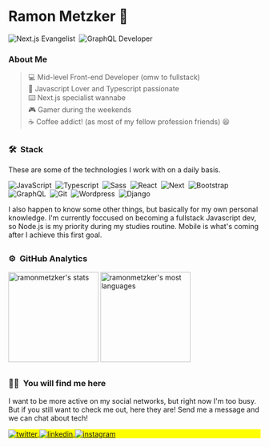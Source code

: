 <!-- <img align="right" height="590em" src="https://user-images.githubusercontent.com/16233109/139506234-96539964-4e6c-45f1-968a-fea07949037b.png"/> -->
# Ramon Metzker 🚀
![Next.js Evangelist](https://img.shields.io/static/v1?label=Next.js&message=Enthusiast&color=blue&logo=nextdotjs&style=social)&nbsp;
![GraphQL Developer](https://img.shields.io/static/v1?label=GraphQL&message=Apollo%20Graph%20Developer%20-%20Associate&color=E10098&logo=graphql&style=social)

### About Me
> 💻 Mid-level Front-end Developer (omw to fullstack)</br>
> 💟 Javascript Lover and Typescript passionate</br>
> ⌨️ Next.js specialist wannabe</br>
> 🎮 Gamer during the weekends</br>
> ☕ Coffee addict! (as most of my fellow profession friends) 😆<br>
##
### 🛠 &nbsp;Stack

These are some of the technologies I work with on a daily basis.

![JavaScript](https://img.shields.io/badge/-JavaScript-05122A?style=flat&logo=javascript)&nbsp;
![Typescript](https://img.shields.io/badge/-Typescript-05122A?style=flat&logo=typescript)&nbsp;
![Sass](https://img.shields.io/badge/-Sass-05122A?style=flat&logo=Sass)&nbsp;
![React](https://img.shields.io/badge/-React-05122A?style=flat&logo=react)&nbsp;
![Next](https://img.shields.io/badge/-Nextjs-05122A?style=flat&logo=next.js)&nbsp;
![Bootstrap](https://img.shields.io/badge/-Bootstrap-05122A?style=flat&logo=bootstrap)&nbsp;
![GraphQL](https://img.shields.io/badge/-GraphQL-05122A?style=flat&logo=graphql&logoColor=E10098)&nbsp;
![Git](https://img.shields.io/badge/-Git-05122A?style=flat&logo=git)&nbsp;
![Wordpress](https://img.shields.io/badge/-Wordpress-05122A?style=flat&logo=wordpress)&nbsp;
![Django](https://img.shields.io/badge/-Django-05122A?style=flat&logo=django)&nbsp;

I also happen to know some other things, but basically for my own personal knowledge. I'm currently foccused on becoming a fullstack Javascript dev, so Node.js is my priority during my studies routine. Mobile is what's coming after I achieve this first goal.

##
### ⚙️ &nbsp;GitHub Analytics

<p align="left">
<img height="180em" src="https://github-readme-stats.vercel.app/api?username=ramonmetzker&show_icons=true&theme=synthwave&include_all_commits=true&count_private=true" alt="ramonmetzker's stats"/>
<img height="180em" src="https://github-readme-stats.vercel.app/api/top-langs/?username=ramonmetzker&layout=compact&langs_count=8&theme=synthwave" alt="ramonmetzker's most languages"/>
</p>

##
### 👨🏿 &nbsp;You will find me here

I want to be more active on my social networks, but right now I'm too busy. But if you still want to check me out, here they are! Send me a message and we can chat about tech!
<p align="left" style="background:yellow">
<a href="https://twitter.com/ramonmtzkr" target="_blank">
  <img align="center" src="https://img.shields.io/badge/-ramonmtzkr-05122A?style=flat&logo=twitter" alt="twitter"/>  
</a>
<a href="https://linkedin.com/in/ramon-metzker" target="_blank">
  <img align="center" src="https://img.shields.io/badge/-ramonmetzker-05122A?style=flat&logo=linkedin" alt="linkedin"/>
</a>
<a href="https://instagram.com/ramontzk" target="_blank">
 <img align="center" src="https://img.shields.io/badge/-ramontzk-05122A?style=flat&logo=instagram" alt="instagram"/>
</a>
</p>
